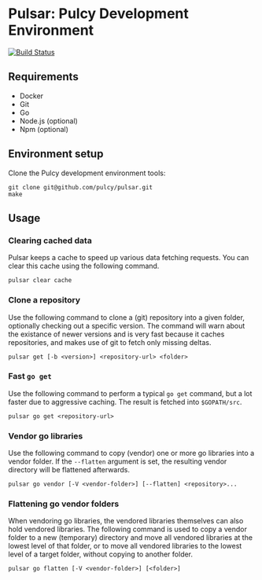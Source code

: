 # Pulsar: Pulcy Development Environment

[![Build Status](https://travis-ci.org/pulcy/pulsar.svg?branch=master)](https://travis-ci.org/pulcy/pulsar)

## Requirements

* Docker
* Git
* Go
* Node.js (optional)
* Npm (optional)

## Environment setup

Clone the Pulcy development environment tools:
```
git clone git@github.com/pulcy/pulsar.git
make
```

## Usage 

### Clearing cached data 

Pulsar keeps a cache to speed up various data fetching requests.
You can clear this cache using the following command.

```
pulsar clear cache
```

### Clone a repository 

Use the following command to clone a (git) repository into a given folder, optionally checking out a specific 
version.
The command will warn about the existance of newer versions and is very fast because it caches repositories, and makes 
use of git to fetch only missing deltas.

```
pulsar get [-b <version>] <repository-url> <folder>
```

### Fast `go get`  

Use the following command to perform a typical `go get` command, but a lot faster due to aggressive caching.
The result is fetched into `$GOPATH/src`.

```
pulsar go get <repository-url>
```

### Vendor go libraries 

Use the following command to copy (vendor) one or more go libraries into a vendor folder.
If the `--flatten` argument is set, the resulting vendor directory will be flattened afterwards.

```
pulsar go vendor [-V <vendor-folder>] [--flatten] <repository>...
```

### Flattening go vendor folders  

When vendoring go libraries, the vendored libraries themselves can also hold vendored libraries.
The following command is used to copy a vendor folder to a new (temporary) directory and move all 
vendored libraries at the lowest level of that folder, or to move all vendored libraries to the 
lowest level of a target folder, without copying to another folder.

```
pulsar go flatten [-V <vendor-folder>] [<folder>] 
```

